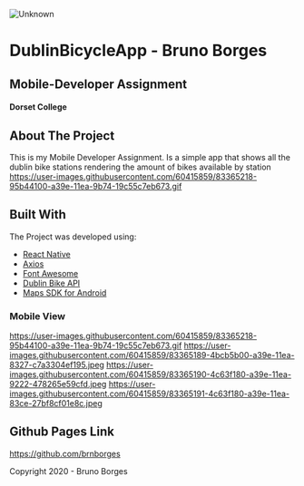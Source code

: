 ![Unknown](https://user-images.githubusercontent.com/60415859/83362129-c4262200-a386-11ea-956d-f7db8f3176fb.jpg)

# DublinBicycleApp - Bruno Borges
## Mobile-Developer  Assignment 
#### Dorset College

## About The Project

This is my Mobile Developer Assignment. Is a simple app that shows all the dublin bike stations rendering the amount of bikes available by station
https://user-images.githubusercontent.com/60415859/83365218-95b44100-a39e-11ea-9b74-19c55c7eb673.gif

## Built With

The Project was developed using:

* [React Native](https://reactjs.org)
* [Axios](https://github.com/axios/axios)
* [Font Awesome](https://fontawesome.com)
* [Dublin Bike API](https://developer.jcdecaux.com/#/opendata/vls?page=getstarted)
* [Maps SDK for Android](https://developers.google.com/maps/documentation/android-sdk/intro?utm_source=google&utm_medium=cpc&utm_campaign=FY18-Q2-global-demandgen-paidsearchonnetworkhouseads-cs-maps_contactsal_saf&utm_content=text-ad-none-none-DEV_c-CRE_432498048459-ADGP_Hybrid+%7C+AW+SEM+%7C+SKWS+~+Maps+%7C+BMM+%7C++Maps+SDK+for+Android-KWID_43700053361877366-aud-596989456261:kwd-838843334388-userloc_1007850&utm_term=KW_%2Bmaps%20%2Bsdk%20%2Bandroid-ST_%2Bmaps+%2Bsdk+%2Bandroid&gclid=CjwKCAjwq832BRA5EiwACvCWsWxs914PCuYvfs9e2JTEtovOxtm7IMzJb-9S6rWbRlWQ6KMW7VOxQBoCLgYQAvD_BwE)



### Mobile View
https://user-images.githubusercontent.com/60415859/83365218-95b44100-a39e-11ea-9b74-19c55c7eb673.gif
https://user-images.githubusercontent.com/60415859/83365189-4bcb5b00-a39e-11ea-8327-c7a3304ef195.jpeg
https://user-images.githubusercontent.com/60415859/83365190-4c63f180-a39e-11ea-9222-478265e59cfd.jpeg
https://user-images.githubusercontent.com/60415859/83365191-4c63f180-a39e-11ea-83ce-27bf8cf01e8c.jpeg


## Github Pages Link
https://github.com/brnborges

Copyright 2020 - Bruno Borges
